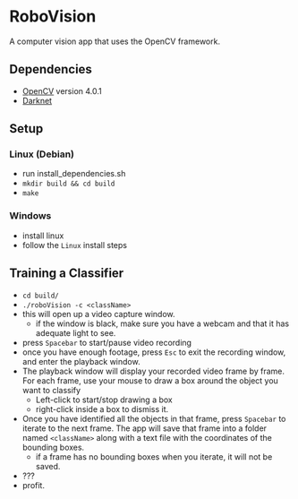 # RoboVision

A computer vision app that uses the OpenCV framework.

## Dependencies

* [OpenCV](https://github.com/opencv/opencv) version 4.0.1
* [Darknet](https://pjreddie.com/darknet/)

## Setup

### Linux (Debian)

* run install_dependencies.sh
* `mkdir build && cd build`
* `make`

### Windows

* install linux
* follow the `Linux` install steps

## Training a Classifier

* `cd build/`
* `./roboVision -c <className>`
* this will open up a video capture window.
  * if the window is black, make sure you have a webcam and that it has adequate light to see.
* press `Spacebar` to start/pause video recording
* once you have enough footage, press `Esc` to exit the recording window, and enter the playback window.
* The playback window will display your recorded video frame by frame. For each frame, use your mouse to draw a box around the object you want to classify
  * Left-click to start/stop drawing a box
  * right-click inside a box to dismiss it.
* Once you have identified all the objects in that frame, press `Spacebar` to iterate to the next frame. The app will save that frame into a folder named `<className>` along with a text file with the coordinates of the bounding boxes.
  * if a frame has no bounding boxes when you iterate, it will not be saved.
* ???
* profit.
